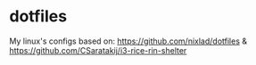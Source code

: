 # dotfiles
My linux's configs based on: https://github.com/nixlad/dotfiles & https://github.com/CSaratakij/i3-rice-rin-shelter
